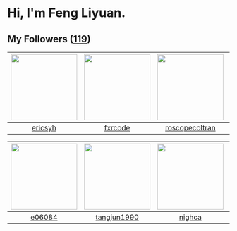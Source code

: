 # Hi, I'm Feng Liyuan.

## My Followers ([119](https://github.com/SunRunAway?tab=followers))

| <img src="https://avatars.githubusercontent.com/u/10498732?v=4" width="150" height="150" /> | <img src="https://avatars.githubusercontent.com/u/13307594?v=4" width="150" height="150" /> | <img src="https://avatars.githubusercontent.com/u/24416962?v=4" width="150" height="150" /> | <img src="https://avatars.githubusercontent.com/u/588162?v=4" width="150" height="150" /> |
| :-----------------------------------------------------------------------------------------: | :-----------------------------------------------------------------------------------------: | :-----------------------------------------------------------------------------------------: | :---------------------------------------------------------------------------------------: |
|                            [ericsyh](https://github.com/ericsyh)                            |                            [fxrcode](https://github.com/fxrcode)                            |                     [roscopecoltran](https://github.com/roscopecoltran)                     |                            [ylm201](https://github.com/ylm201)                            |

| <img src="https://avatars.githubusercontent.com/u/24450527?v=4" width="150" height="150" /> | <img src="https://avatars.githubusercontent.com/u/7368838?v=4" width="150" height="150" /> | <img src="https://avatars.githubusercontent.com/u/1492263?v=4" width="150" height="150" /> | <img src="https://avatars.githubusercontent.com/u/30543181?v=4" width="150" height="150" /> |
| :-----------------------------------------------------------------------------------------: | :----------------------------------------------------------------------------------------: | :----------------------------------------------------------------------------------------: | :-----------------------------------------------------------------------------------------: |
|                             [e06084](https://github.com/e06084)                             |                        [tangjun1990](https://github.com/tangjun1990)                       |                             [nighca](https://github.com/nighca)                            |                         [LittleFall](https://github.com/LittleFall)                         |